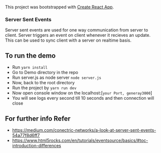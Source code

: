 This project was bootstrapped with [Create React App](https://github.com/facebook/create-react-app).

### Server Sent Events
Server sent events are used for one way communication from server to client. Server triggers an event on client whenever it recieves an update.
This can be used to sync client with a server on realtime basis.

## To run the demo
- Run `yarn install`
- Go to Demo directory in the repo
- Run server.js as node server `node server.js`
- Now, back to the root directory
- Run the project by `yarn run dev`
- Now open console window on the localhost:[`your Port, generay3000`]
- You will see logs every second till 10 seconds and then connection will close

## For further info Refer
- https://medium.com/conectric-networks/a-look-at-server-sent-events-54a77f8d6ff7
- https://www.html5rocks.com/en/tutorials/eventsource/basics/#toc-introduction-differences